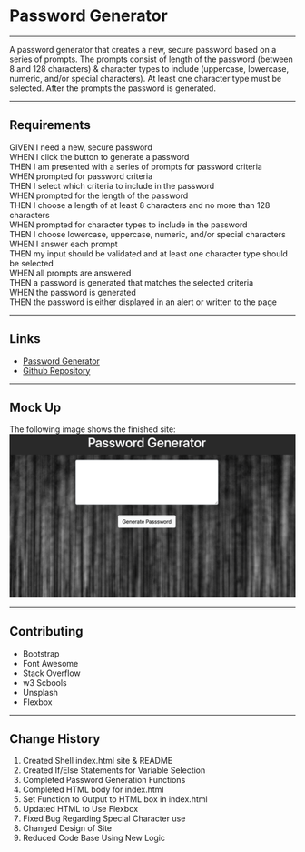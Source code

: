 # Password Generator

---

A password generator that creates a new, secure password based on a series of prompts. The prompts consist of length of the password (between 8 and 128 characters) & character types to include (uppercase, lowercase, numeric, and/or special characters). At least one character type must be selected. After the prompts the password is generated.

---

## Requirements

GIVEN I need a new, secure password \
WHEN I click the button to generate a password \
THEN I am presented with a series of prompts for password criteria \
WHEN prompted for password criteria \
THEN I select which criteria to include in the password \
WHEN prompted for the length of the password \
THEN I choose a length of at least 8 characters and no more than 128 characters \
WHEN prompted for character types to include in the password \
THEN I choose lowercase, uppercase, numeric, and/or special characters \
WHEN I answer each prompt \
THEN my input should be validated and at least one character type should be selected \
WHEN all prompts are answered \
THEN a password is generated that matches the selected criteria \
WHEN the password is generated \
THEN the password is either displayed in an alert or written to the page

---

## Links

* [Password Generator](https://jondnv.github.io/PasswordGenerator/)
* [Github Repository](https://github.com/JonDnv/PasswordGenerator)
  
---

## Mock Up

The following image shows the finished site:
![Website](./assets/Password-Generator.png)

---

## Contributing

* Bootstrap
* Font Awesome
* Stack Overflow
* w3 Scbools
* Unsplash
* Flexbox

---

## Change History

 1. Created Shell index.html site & README
 2. Created If/Else Statements for Variable Selection
 3. Completed Password Generation Functions
 4. Completed HTML body for index.html
 5. Set Function to Output to HTML box in index.html
 6. Updated HTML to Use Flexbox
 7. Fixed Bug Regarding Special Character use
 8. Changed Design of Site
 9. Reduced Code Base Using New Logic